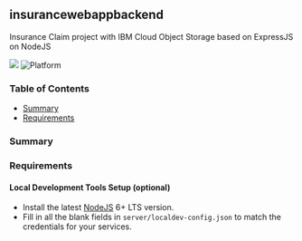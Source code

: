 ## insurancewebappbackend

Insurance Claim project with IBM Cloud Object Storage based on ExpressJS on NodeJS

[![](https://img.shields.io/badge/bluemix-powered-blue.svg)](https://bluemix.net)
![Platform](https://img.shields.io/badge/platform-NODE-lightgrey.svg?style=flat)

### Table of Contents
* [Summary](#summary)
* [Requirements](#requirements)


<a name="summary"></a>
### Summary



<a name="requirements"></a>
### Requirements
#### Local Development Tools Setup (optional)

- Install the latest [NodeJS](https://nodejs.org/en/download/) 6+ LTS version.
- Fill in all the blank fields in `server/localdev-config.json` to match the
  credentials for your services.
